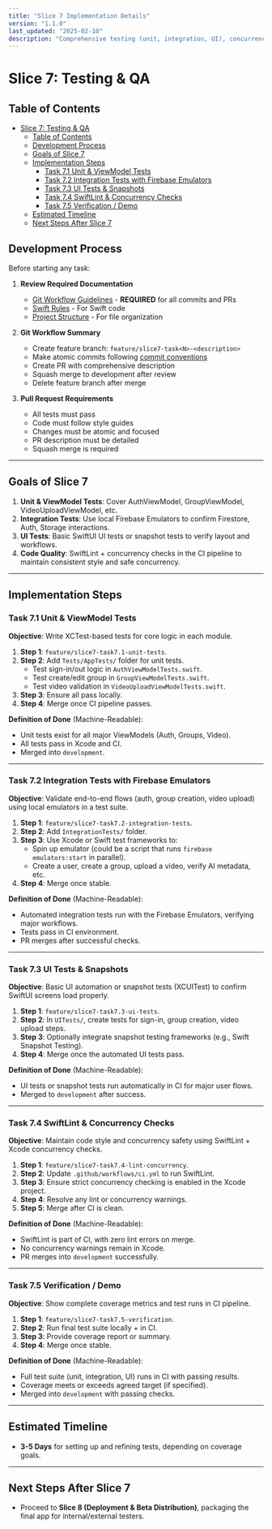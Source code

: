 ```yaml
---
title: "Slice 7 Implementation Details"
version: "1.1.0"
last_updated: "2025-02-10"
description: "Comprehensive testing (unit, integration, UI), concurrency checks, SwiftLint, all using local Firebase Emulators."
---
```


# Slice 7: Testing & QA

## Table of Contents

- [Slice 7: Testing \& QA](#slice-7-testing--qa)
  - [Table of Contents](#table-of-contents)
  - [Development Process](#development-process)
  - [Goals of Slice 7](#goals-of-slice-7)
  - [Implementation Steps](#implementation-steps)
    - [Task 7.1 Unit \& ViewModel Tests](#task-71-unit--viewmodel-tests)
    - [Task 7.2 Integration Tests with Firebase Emulators](#task-72-integration-tests-with-firebase-emulators)
    - [Task 7.3 UI Tests \& Snapshots](#task-73-ui-tests--snapshots)
    - [Task 7.4 SwiftLint \& Concurrency Checks](#task-74-swiftlint--concurrency-checks)
    - [Task 7.5 Verification / Demo](#task-75-verification--demo)
  - [Estimated Timeline](#estimated-timeline)
  - [Next Steps After Slice 7](#next-steps-after-slice-7)

## Development Process

Before starting any task:

1. **Review Required Documentation**
   - [Git Workflow Guidelines](../../.cursor/rules/git_workflow.mdc) - **REQUIRED** for all commits and PRs
   - [Swift Rules](../../.cursor/rules/swift-rules.mdc) - For Swift code
   - [Project Structure](../../.cursor/rules/project-structure.mdc) - For file organization

2. **Git Workflow Summary**
   - Create feature branch: `feature/slice7-task<N>-<description>`
   - Make atomic commits following [commit conventions](../git_workflow.md#commit-process)
   - Create PR with comprehensive description
   - Squash merge to development after review
   - Delete feature branch after merge

3. **Pull Request Requirements**
   - All tests must pass
   - Code must follow style guides
   - Changes must be atomic and focused
   - PR description must be detailed
   - Squash merge is required

---

## Goals of Slice 7

1. **Unit & ViewModel Tests**: Cover AuthViewModel, GroupViewModel, VideoUploadViewModel, etc.  
2. **Integration Tests**: Use local Firebase Emulators to confirm Firestore, Auth, Storage interactions.  
3. **UI Tests**: Basic SwiftUI UI tests or snapshot tests to verify layout and workflows.  
4. **Code Quality**: SwiftLint + concurrency checks in the CI pipeline to maintain consistent style and safe concurrency.

---

## Implementation Steps

### Task 7.1 Unit & ViewModel Tests

**Objective**: Write XCTest-based tests for core logic in each module.

1. **Step 1**: `feature/slice7-task7.1-unit-tests`.  
2. **Step 2**: Add `Tests/AppTests/` folder for unit tests.  
   - Test sign-in/out logic in `AuthViewModelTests.swift`.  
   - Test create/edit group in `GroupViewModelTests.swift`.  
   - Test video validation in `VideoUploadViewModelTests.swift`.  
3. **Step 3**: Ensure all pass locally.  
4. **Step 4**: Merge once CI pipeline passes.

**Definition of Done** (Machine-Readable):

- Unit tests exist for all major ViewModels (Auth, Groups, Video).
- All tests pass in Xcode and CI.
- Merged into `development`.

---

### Task 7.2 Integration Tests with Firebase Emulators

**Objective**: Validate end-to-end flows (auth, group creation, video upload) using local emulators in a test suite.

1. **Step 1**: `feature/slice7-task7.2-integration-tests`.  
2. **Step 2**: Add `IntegrationTests/` folder.  
3. **Step 3**: Use Xcode or Swift test frameworks to:
   - Spin up emulator (could be a script that runs `firebase emulators:start` in parallel).  
   - Create a user, create a group, upload a video, verify AI metadata, etc.  
4. **Step 4**: Merge once stable.

**Definition of Done** (Machine-Readable):

- Automated integration tests run with the Firebase Emulators, verifying major workflows.
- Tests pass in CI environment.
- PR merges after successful checks.

---

### Task 7.3 UI Tests & Snapshots

**Objective**: Basic UI automation or snapshot tests (XCUITest) to confirm SwiftUI screens load properly.

1. **Step 1**: `feature/slice7-task7.3-ui-tests`.  
2. **Step 2**: In `UITests/`, create tests for sign-in, group creation, video upload steps.  
3. **Step 3**: Optionally integrate snapshot testing frameworks (e.g., Swift Snapshot Testing).  
4. **Step 4**: Merge once the automated UI tests pass.

**Definition of Done** (Machine-Readable):

- UI tests or snapshot tests run automatically in CI for major user flows.
- Merged to `development` after success.

---

### Task 7.4 SwiftLint & Concurrency Checks

**Objective**: Maintain code style and concurrency safety using SwiftLint + Xcode concurrency checks.

1. **Step 1**: `feature/slice7-task7.4-lint-concurrency`.  
2. **Step 2**: Update `.github/workflows/ci.yml` to run SwiftLint.  
3. **Step 3**: Ensure strict concurrency checking is enabled in the Xcode project.  
4. **Step 4**: Resolve any lint or concurrency warnings.  
5. **Step 5**: Merge after CI is clean.

**Definition of Done** (Machine-Readable):

- SwiftLint is part of CI, with zero lint errors on merge.
- No concurrency warnings remain in Xcode.
- PR merges into `development` successfully.

---

### Task 7.5 Verification / Demo

**Objective**: Show complete coverage metrics and test runs in CI pipeline.

1. **Step 1**: `feature/slice7-task7.5-verification`.  
2. **Step 2**: Run final test suite locally + in CI.  
3. **Step 3**: Provide coverage report or summary.  
4. **Step 4**: Merge once stable.

**Definition of Done** (Machine-Readable):

- Full test suite (unit, integration, UI) runs in CI with passing results.
- Coverage meets or exceeds agreed target (if specified).
- Merged into `development` with passing checks.

---

## Estimated Timeline

- **3-5 Days** for setting up and refining tests, depending on coverage goals.

---

## Next Steps After Slice 7

- Proceed to **Slice 8 (Deployment & Beta Distribution)**, packaging the final app for internal/external testers.
